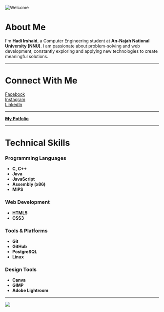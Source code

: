 ![Welcome](https://github.com/sourabhthakur777)
# About Me  
I'm **Hadi Irshaid**, a Computer Engineering student at **An-Najah National University (NNU)**. I am passionate about problem-solving and web development, constantly exploring and applying new technologies to create meaningful solutions.  

---

# Connect With Me  
[Facebook](https://facebook.com/Hadi.Irshaid87)  
[Instagram](https://instagram.com/itsnewhadi107)  
[LinkedIn](https://linkedin.com/in/hadi-irshaid-345386319)  

---

[**My Potfolio**](https://hadiirshaid.netlify.app/)

---

# Technical Skills  

### Programming Languages  
- **C, C++**  
- **Java**  
- **JavaScript**  
- **Assembly (x86)**  
- **MIPS**

### Web Development  
- **HTML5**  
- **CSS3**

### Tools & Platforms  
- **Git**  
- **GitHub**  
- **PostgreSQL**  
- **Linux**

### Design Tools  
- **Canva**  
- **GIMP**  
- **Adobe Lightroom**  

---

[![](https://visitcount.itsvg.in/api?id=Hadi87s&icon=0&color=0)](https://visitcount.itsvg.in)
